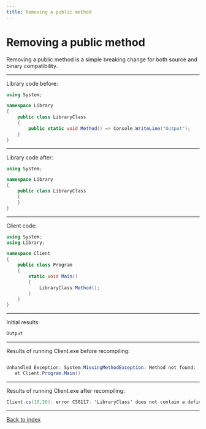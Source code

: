 ```yaml
---
title: Removing a public method
---
```

# Removing a public method

Removing a public method is a simple breaking change for both source
and binary compatibility.

----
Library code before:
```csharp
using System;

namespace Library
{
    public class LibraryClass
    {
        public static void Method() => Console.WriteLine("Output");
    }
}
```
----
Library code after:
```csharp
using System;

namespace Library
{
    public class LibraryClass
    {
    }
}
```
----
Client code:
```csharp
using System;
using Library;

namespace Client
{
    public class Program
    {
        static void Main()
        {
            LibraryClass.Method();
        }
    }
}
```
----
Initial results:
```csharp
Output
```
----
Results of running Client.exe before recompiling:
```csharp

Unhandled Exception: System.MissingMethodException: Method not found: 'Void Library.LibraryClass.Method()'.
   at Client.Program.Main()
```
----
Results of running Client.exe after recompiling:
```csharp
Client.cs(10,26): error CS0117: 'LibraryClass' does not contain a definition for 'Method'
```
----
[Back to index](index.md)
